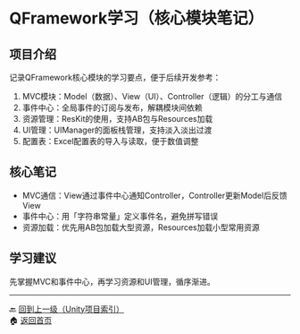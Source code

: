 # QFramework学习（核心模块笔记）

## 项目介绍
记录QFramework核心模块的学习要点，便于后续开发参考：
1. MVC模块：Model（数据）、View（UI）、Controller（逻辑）的分工与通信
2. 事件中心：全局事件的订阅与发布，解耦模块间依赖
3. 资源管理：ResKit的使用，支持AB包与Resources加载
4. UI管理：UIManager的面板栈管理，支持淡入淡出过渡
5. 配置表：Excel配置表的导入与读取，便于数值调整

## 核心笔记
- MVC通信：View通过事件中心通知Controller，Controller更新Model后反馈View
- 事件中心：用「字符串常量」定义事件名，避免拼写错误
- 资源加载：优先用AB包加载大型资源，Resources加载小型常用资源

## 学习建议
先掌握MVC和事件中心，再学习资源和UI管理，循序渐进。

---
🔙 [回到上一级（Unity项目索引）](index.md)  
🏠 [返回首页](../../../../index.md)
